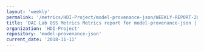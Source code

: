 ```yaml
---
layout: 'weekly'
permalink: '/metrics/HDI-Project/model-provenance-json/WEEKLY-REPORT-2018-11-11'
title: 'DAI Lab OSS Metrics Metrics report for model-provenance-json | WEEKLY-REPORT-2018-11-11'
organization: 'HDI-Project'
repository: 'model-provenance-json'
current_date: '2018-11-11'
---
```

